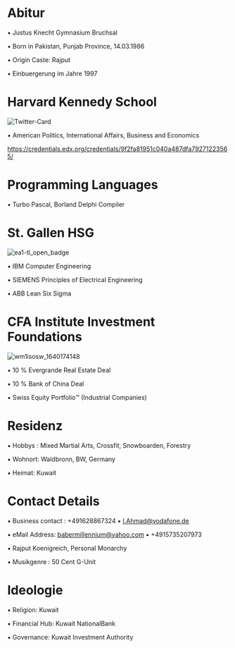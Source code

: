 # Abitur

▪︎ Justus Knecht Gymnasium Bruchsal 

▪︎ Born in Pakistan, Punjab Province, 14.03.1986 

▪︎ Origin Caste: Rajput 

▪︎ Einbuergerung im Jahre 1997

# Harvard Kennedy School 

![Twitter-Card](https://user-images.githubusercontent.com/95079463/154544399-b7d3a2eb-23ff-4449-8b58-c909e91e4a18.png)


▪︎ American Politics, International Affairs, Business and Economics 

https://credentials.edx.org/credentials/9f2fa81951c040a487dfa79271223565/

# Programming Languages

▪︎ Turbo Pascal, Borland Delphi Compiler

# St. Gallen HSG 

![ea1-tl_open_badge](https://user-images.githubusercontent.com/95079463/151658291-bc2de3cf-efd4-4f38-bf4a-dde187391570.png)

▪︎ IBM Computer Engineering

▪︎ SIEMENS Principles of Electrical Engineering

▪︎ ABB Lean Six Sigma

# CFA Institute Investment Foundations

![wm1isosw_1640174148](https://user-images.githubusercontent.com/95079463/151157248-4fa7d6fe-7dc8-4cd3-a9e1-3263252d3028.png)

▪︎ 10 % Evergrande Real Estate Deal 

▪︎ 10 % Bank of China Deal

▪︎ Swiss Equity Portfolio™️ (Industrial Companies)

# Residenz 

▪︎ Hobbys : Mixed Martial Arts, Crossfit, Snowboarden, Forestry 

▪︎ Wohnort: Waldbronn, BW, Germany

▪︎ Heimat: Kuwait 


# Contact Details 

▪︎ Business contact : +491628867324 ▪︎ I.Ahmad@vodafone.de 

▪︎ eMail Address: babermillennium@yahoo.com ▪︎ +4915735207973

▪︎ Rajput Koenigreich, Personal Monarchy 

▪︎ Musikgenre : 50 Cent G-Unit

# Ideologie

▪︎ Religion: Kuwait 

▪︎ Financial Hub: Kuwait NationalBank 

▪︎ Governance: Kuwait Investment Authority 
